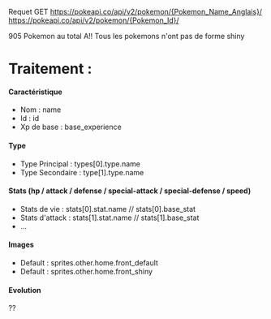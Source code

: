 Requet GET 
https://pokeapi.co/api/v2/pokemon/{Pokemon_Name_Anglais}/
https://pokeapi.co/api/v2/pokemon/{Pokemon_Id}/

905 Pokemon au total
A!! Tous les pokemons n'ont pas de forme shiny

# Traitement :

#### Caractéristique
- Nom : name
- Id : id
- Xp de base : base_experience
#### Type
- Type Principal : types[0].type.name 
- Type Secondaire : type[1].type.name
#### Stats (hp / attack / defense / special-attack / special-defense / speed)
- Stats de vie : stats[0].stat.name // stats[0].base_stat
- Stats d'attack : stats[1].stat.name // stats[1].base_stat
- ...
#### Images
- Default : sprites.other.home.front_default
- Default : sprites.other.home.front_shiny
#### Evolution
??

